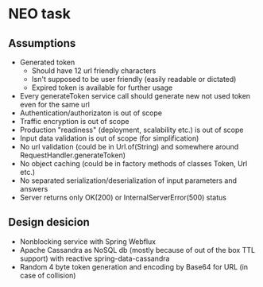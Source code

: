 # NEO task

## Assumptions

- Generated token
  - Should have 12 url friendly characters 
  - Isn't supposed to be user friendly (easily readable or dictated)
  - Expired token is available for further usage
- Every generateToken service call should generate new not used token even for the same url
- Authentication/authorizaton is out of scope
- Traffic encryption is out of scope
- Production "readiness" (deployment, scalability etc.) is out of scope
- Input data validation is out of scope (for simplification)
- No url validation (could be in Url.of(String) and somewhere around RequestHandler.generateToken)
- No object caching (could be in factory methods of classes Token, Url etc.)
- No separated serialization/deserialization of input parameters and answers
- Server returns only OK(200) or InternalServerError(500) status 

## Design desicion

- Nonblocking service with Spring Webflux
- Apache Cassandra as NoSQL db (mostly because of out of the box TTL support) with reactive spring-data-cassandra
- Random 4 byte token generation and encoding by Base64 for URL (in case of collision)

